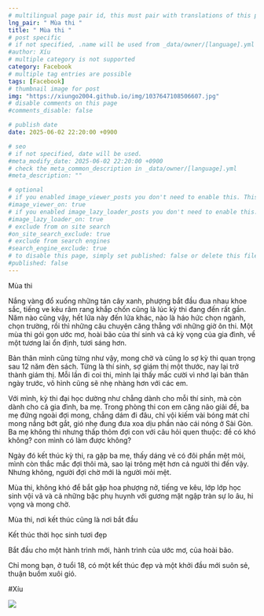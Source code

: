 ```yaml
---
# multilingual page pair id, this must pair with translations of this page. (This name must be unique)
lng_pair: " Mùa thi "
title: " Mùa thi "
# post specific
# if not specified, .name will be used from _data/owner/[language].yml
#author: Xíu
# multiple category is not supported
category: Facebook
# multiple tag entries are possible
tags: [Facebook]
# thumbnail image for post
img: "https://xiungo2004.github.io/img/1037647108506607.jpg"
# disable comments on this page
#comments_disable: false

# publish date
date: 2025-06-02 22:20:00 +0900

# seo
# if not specified, date will be used.
#meta_modify_date: 2025-06-02 22:20:00 +0900
# check the meta_common_description in _data/owner/[language].yml
#meta_description: ""

# optional
# if you enabled image_viewer_posts you don't need to enable this. This is only if image_viewer_posts = false
#image_viewer_on: true
# if you enabled image_lazy_loader_posts you don't need to enable this. This is only if image_lazy_loader_posts = false
#image_lazy_loader_on: true
# exclude from on site search
#on_site_search_exclude: true
# exclude from search engines
#search_engine_exclude: true
# to disable this page, simply set published: false or delete this file
#published: false
---
```

Mùa thi

Nắng vàng đổ xuống những tán cây xanh, phượng bắt đầu đua nhau khoe sắc, tiếng ve kêu râm rang khắp chốn cũng là lúc kỳ thi đang đến rất gần. Năm nào cũng vậy, hết lứa này đến lứa khác, nào là háo hức chọn ngành, chọn trường, rồi thì những câu chuyện căng thẳng với những giờ ôn thi. Một mùa thi gói gọn ước mơ, hoài bão của thí sinh và cả kỳ vọng của gia đình, về một tương lai ổn định, tươi sáng hơn.

Bản thân mình cũng từng như vậy, mong chờ và cũng lo sợ kỳ thi quan trọng sau 12 năm đèn sách. Từng là thí sinh, sợ giám thị một thước, nay lại trở thành giám thị. Mỗi lần đi coi thi, mình lại thấy mắc cười vì nhớ lại bản thân ngày trước, vô hình cũng sẽ nhẹ nhàng hơn với các em.

Với mình, kỳ thi đại học dường như chẳng dành cho mỗi thí sinh, mà còn dành cho cả gia đình, ba mẹ. Trong phòng thi con em căng não giải đề, ba mẹ đứng ngoài đợi mong, chẳng dám đi đâu, chỉ vội kiếm vài bóng mát chỉ mong nắng bớt gắt, gió nhẹ đung đưa xoa dịu phần nào cái nóng ở Sài Gòn. Ba mẹ không thi nhưng thấp thỏm đợi con với câu hỏi quen thuộc: đề có khó không? con mình có làm được không?

Ngày đó kết thúc kỳ thi, ra gặp ba mẹ, thấy dáng vẻ có đôi phần mệt mỏi, mình còn thắc mắc đợi thôi mà, sao lại trông mệt hơn cả người thi đến vậy. Nhưng không, người đợi chờ mới là người mỏi mệt.

Mùa thi, không khó để bắt gặp hoa phượng nở, tiếng ve kêu, lớp lớp học sinh vội vã và cả những bậc phụ huynh với gương mặt ngập tràn sự lo âu, hi vọng và mong chờ.

Mùa thi, nơi kết thúc cũng là nơi bắt đầu

Kết thúc thời học sinh tươi đẹp

Bắt đầu cho một hành trình mới, hành trình của ước mơ, của hoài bão.

Chỉ mong bạn, ở tuổi 18, có một kết thúc đẹp và một khởi đầu mới suôn sẻ, thuận buồm xuôi gió.

#Xíu

<!-- outline-end -->

<img src= "https://xiungo2004.github.io/img/1037647108506607.jpg">